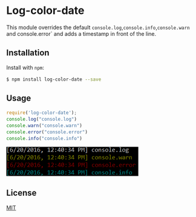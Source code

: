 # Log-color-date
This module overrides the default `console.log`,`console.info`,`console.warn` and console.error` and adds a timestamp in front of the line.

## Installation
Install with `npm`:
``` bash
$ npm install log-color-date --save
```

## Usage
``` js
require('log-color-date');
console.log("console.log")
console.warn("console.warn")
console.error("console.error")
console.info("console.info")
```
![Usage](https://raw.githubusercontent.com/martijnvanduijneveldt/log-color-date/master/screenshots/usage.png)

## License
[MIT](LICENSE)

